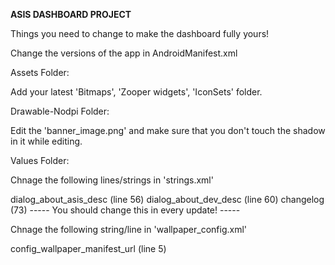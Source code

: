 ****ASIS DASHBOARD PROJECT****

Things you need to change to make the dashboard fully yours!


Change the versions of the app in AndroidManifest.xml


Assets Folder:

Add your latest 'Bitmaps', 'Zooper widgets', 'IconSets' folder.


Drawable-Nodpi Folder:

Edit the 'banner_image.png' and make sure that you don't touch the shadow in it while editing.


Values Folder:

Chnage the following lines/strings in 'strings.xml'

dialog_about_asis_desc (line 56)
dialog_about_dev_desc (line 60)
changelog (73) ----- You should change this in every update! -----


Chnage the following string/line in 'wallpaper_config.xml'

config_wallpaper_manifest_url (line 5)
